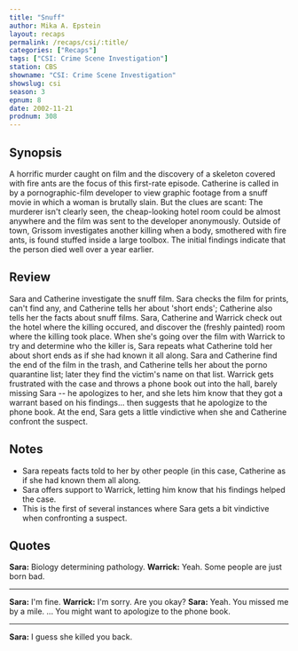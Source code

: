 ```yaml
---
title: "Snuff"
author: Mika A. Epstein
layout: recaps
permalink: /recaps/csi/:title/
categories: ["Recaps"]
tags: ["CSI: Crime Scene Investigation"]
station: CBS
showname: "CSI: Crime Scene Investigation"
showslug: csi
season: 3
epnum: 8
date: 2002-11-21
prodnum: 308
---
```


## Synopsis

A horrific murder caught on film and the discovery of a skeleton covered with fire ants are the focus of this first-rate episode. Catherine is called in by a pornographic-film developer to view graphic footage from a snuff movie in which a woman is brutally slain. But the clues are scant: The murderer isn't clearly seen, the cheap-looking hotel room could be almost anywhere and the film was sent to the developer anonymously. Outside of town, Grissom investigates another killing when a body, smothered with fire ants, is found stuffed inside a large toolbox. The initial findings indicate that the person died well over a year earlier.

## Review

Sara and Catherine investigate the snuff film. Sara checks the film for prints, can't find any, and Catherine tells her about 'short ends'; Catherine also tells her the facts about snuff films. Sara, Catherine and Warrick check out the hotel where the killing occured, and discover the (freshly painted) room where the killing took place. When she's going over the film with Warrick to try and determine who the killer is, Sara repeats what Catherine told her about short ends as if she had known it all along. Sara and Catherine find the end of the film in the trash, and Catherine tells her about the porno quarantine list; later they find the victim's name on that list. Warrick gets frustrated with the case and throws a phone book out into the hall, barely missing Sara -- he apologizes to her, and she lets him know that they got a warrant based on his findings... then suggests that he apologize to the phone book. At the end, Sara gets a little vindictive when she and Catherine confront the suspect.

## Notes

* Sara repeats facts told to her by other people (in this case, Catherine as if she had known them all along.
* Sara offers support to Warrick, letting him know that his findings helped the case.
* This is the first of several instances where Sara gets a bit vindictive when confronting a suspect.

## Quotes

**Sara:** Biology determining pathology.
**Warrick:** Yeah. Some people are just born bad.

- - -

**Sara:** I'm fine.
**Warrick:** I'm sorry. Are you okay?
**Sara:** Yeah. You missed me by a mile. ... You might want to apologize to the phone book.

- - -

**Sara:** I guess she killed you back.

